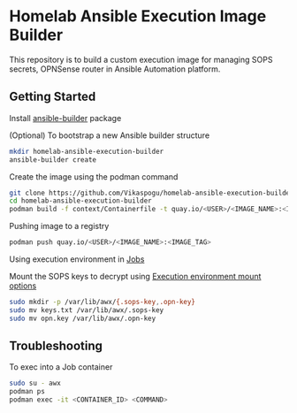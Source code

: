 # Homelab Ansible Execution Image Builder

This repository is to build a custom execution image for managing SOPS secrets, OPNSense router in Ansible Automation platform.

## Getting Started

Install [ansible-builder](https://docs.ansible.com/automation-controller/latest/html/userguide/execution_environments.html#install-ansible-builder) package

(Optional) To bootstrap a new Ansible builder structure

```bash
mkdir homelab-ansible-execution-builder
ansible-builder create
```

Create the image using the podman command

```bash
git clone https://github.com/Vikaspogu/homelab-ansible-execution-builder.git
cd homelab-ansible-execution-builder
podman build -f context/Containerfile -t quay.io/<USER>/<IMAGE_NAME>:<IMAGE_TAG> context
```

Pushing image to a registry

```bash
podman push quay.io/<USER>/<IMAGE_NAME>:<IMAGE_TAG>
```

Using execution environment in [Jobs](https://docs.ansible.com/automation-controller/latest/html/userguide/execution_environments.html#use-an-execution-environment-in-jobs)

Mount the SOPS keys to decrypt using [Execution environment mount options](https://docs.ansible.com/automation-controller/latest/html/userguide/execution_environments.html#execution-environment-mount-options)

```bash
sudo mkdir -p /var/lib/awx/{.sops-key,.opn-key}
sudo mv keys.txt /var/lib/awx/.sops-key
sudo mv opn.key /var/lib/awx/.opn-key
```

## Troubleshooting

To exec into a Job container

```bash
sudo su - awx
podman ps 
podman exec -it <CONTAINER_ID> <COMMAND>
```
